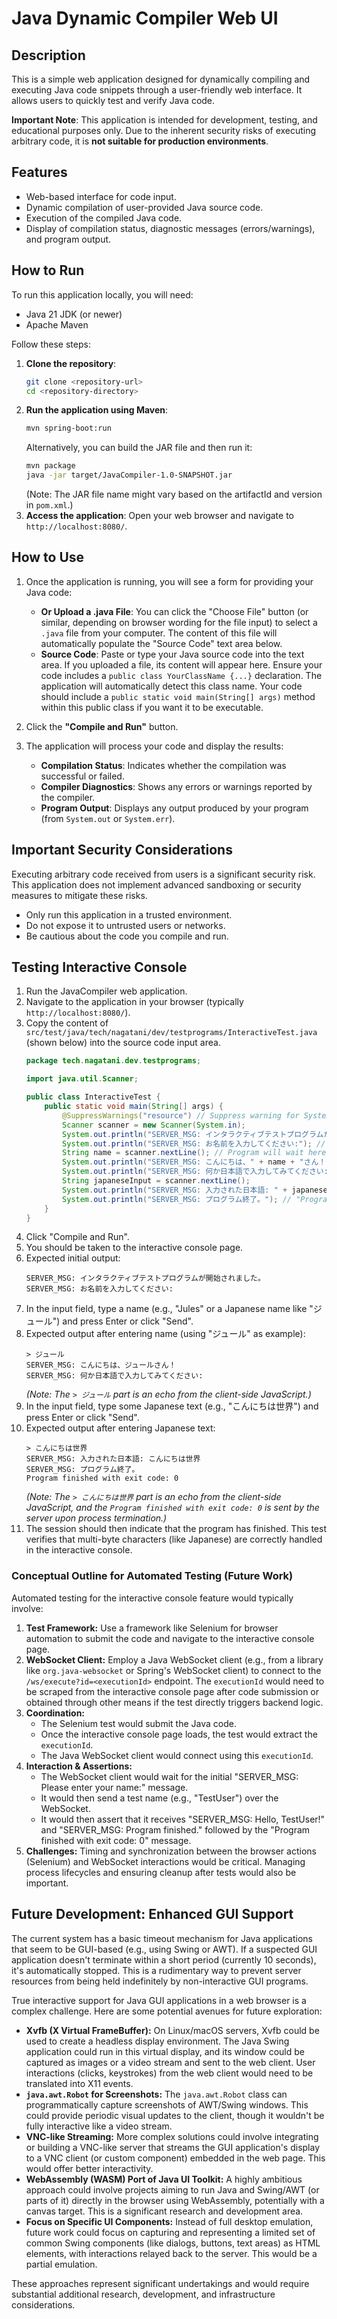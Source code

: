 # Java Dynamic Compiler Web UI

## Description
This is a simple web application designed for dynamically compiling and executing Java code snippets through a user-friendly web interface. It allows users to quickly test and verify Java code.

**Important Note**: This application is intended for development, testing, and educational purposes only. Due to the inherent security risks of executing arbitrary code, it is **not suitable for production environments**.

## Features
-   Web-based interface for code input.
-   Dynamic compilation of user-provided Java source code.
-   Execution of the compiled Java code.
-   Display of compilation status, diagnostic messages (errors/warnings), and program output.

## How to Run
To run this application locally, you will need:
-   Java 21 JDK (or newer)
-   Apache Maven

Follow these steps:
1.  **Clone the repository**:
    ```bash
    git clone <repository-url>
    cd <repository-directory>
    ```
2.  **Run the application using Maven**:
    ```bash
    mvn spring-boot:run
    ```
    Alternatively, you can build the JAR file and then run it:
    ```bash
    mvn package
    java -jar target/JavaCompiler-1.0-SNAPSHOT.jar
    ```
    (Note: The JAR file name might vary based on the artifactId and version in `pom.xml`.)
3.  **Access the application**:
    Open your web browser and navigate to `http://localhost:8080/`.

## How to Use
1.  Once the application is running, you will see a form for providing your Java code:
    *   **Or Upload a .java File**: You can click the "Choose File" button (or similar, depending on browser wording for the file input) to select a `.java` file from your computer. The content of this file will automatically populate the "Source Code" text area below.
    *   **Source Code**: Paste or type your Java source code into the text area. If you uploaded a file, its content will appear here. Ensure your code includes a `public class YourClassName {...}` declaration. The application will automatically detect this class name. Your code should include a `public static void main(String[] args)` method within this public class if you want it to be executable.


2.  Click the **"Compile and Run"** button.

3.  The application will process your code and display the results:
    *   **Compilation Status**: Indicates whether the compilation was successful or failed.
    *   **Compiler Diagnostics**: Shows any errors or warnings reported by the compiler.
    *   **Program Output**: Displays any output produced by your program (from `System.out` or `System.err`).

## Important Security Considerations
Executing arbitrary code received from users is a significant security risk. This application does not implement advanced sandboxing or security measures to mitigate these risks.
-   Only run this application in a trusted environment.
-   Do not expose it to untrusted users or networks.
-   Be cautious about the code you compile and run.

## Testing Interactive Console

1.  Run the JavaCompiler web application.
2.  Navigate to the application in your browser (typically `http://localhost:8080/`).
3.  Copy the content of `src/test/java/tech/nagatani/dev/testprograms/InteractiveTest.java` (shown below) into the source code input area.
    ```java
    package tech.nagatani.dev.testprograms;

    import java.util.Scanner;

    public class InteractiveTest {
        public static void main(String[] args) {
            @SuppressWarnings("resource") // Suppress warning for System.in Scanner
            Scanner scanner = new Scanner(System.in);
            System.out.println("SERVER_MSG: インタラクティブテストプログラムが開始されました。"); // "Interactive Test Program Started."
            System.out.println("SERVER_MSG: お名前を入力してください:"); // "Please enter your name:"
            String name = scanner.nextLine(); // Program will wait here for input
            System.out.println("SERVER_MSG: こんにちは、" + name + "さん！"); // "Hello, [name]!"
            System.out.println("SERVER_MSG: 何か日本語で入力してみてください:"); // "Please enter something in Japanese:"
            String japaneseInput = scanner.nextLine();
            System.out.println("SERVER_MSG: 入力された日本語: " + japaneseInput); // "Entered Japanese: [japaneseInput]"
            System.out.println("SERVER_MSG: プログラム終了。"); // "Program finished."
        }
    }
    ```
4.  Click "Compile and Run".
5.  You should be taken to the interactive console page.
6.  Expected initial output:
    ```
    SERVER_MSG: インタラクティブテストプログラムが開始されました。
    SERVER_MSG: お名前を入力してください:
    ```
7.  In the input field, type a name (e.g., "Jules" or a Japanese name like "ジュール") and press Enter or click "Send".
8.  Expected output after entering name (using "ジュール" as example):
    ```
    > ジュール
    SERVER_MSG: こんにちは、ジュールさん！
    SERVER_MSG: 何か日本語で入力してみてください:
    ```
    *(Note: The `> ジュール` part is an echo from the client-side JavaScript.)*
9.  In the input field, type some Japanese text (e.g., "こんにちは世界") and press Enter or click "Send".
10. Expected output after entering Japanese text:
    ```
    > こんにちは世界
    SERVER_MSG: 入力された日本語: こんにちは世界
    SERVER_MSG: プログラム終了。
    Program finished with exit code: 0 
    ```
    *(Note: The `> こんにちは世界` part is an echo from the client-side JavaScript, and the `Program finished with exit code: 0` is sent by the server upon process termination.)*
11. The session should then indicate that the program has finished. This test verifies that multi-byte characters (like Japanese) are correctly handled in the interactive console.

### Conceptual Outline for Automated Testing (Future Work)

Automated testing for the interactive console feature would typically involve:

1.  **Test Framework:** Use a framework like Selenium for browser automation to submit the code and navigate to the interactive console page.
2.  **WebSocket Client:** Employ a Java WebSocket client (e.g., from a library like `org.java-websocket` or Spring's WebSocket client) to connect to the `/ws/execute?id=<executionId>` endpoint. The `executionId` would need to be scraped from the interactive console page after code submission or obtained through other means if the test directly triggers backend logic.
3.  **Coordination:**
    *   The Selenium test would submit the Java code.
    *   Once the interactive console page loads, the test would extract the `executionId`.
    *   The Java WebSocket client would connect using this `executionId`.
4.  **Interaction & Assertions:**
    *   The WebSocket client would wait for the initial "SERVER_MSG: Please enter your name:" message.
    *   It would then send a test name (e.g., "TestUser") over the WebSocket.
    *   It would then assert that it receives "SERVER_MSG: Hello, TestUser!" and "SERVER_MSG: Program finished." followed by the "Program finished with exit code: 0" message.
5.  **Challenges:** Timing and synchronization between the browser actions (Selenium) and WebSocket interactions would be critical. Managing process lifecycles and ensuring cleanup after tests would also be important.

## Future Development: Enhanced GUI Support

The current system has a basic timeout mechanism for Java applications that seem to be GUI-based (e.g., using Swing or AWT). If a suspected GUI application doesn't terminate within a short period (currently 10 seconds), it's automatically stopped. This is a rudimentary way to prevent server resources from being held indefinitely by non-interactive GUI programs.

True interactive support for Java GUI applications in a web browser is a complex challenge. Here are some potential avenues for future exploration:

*   **Xvfb (X Virtual FrameBuffer):** On Linux/macOS servers, Xvfb could be used to create a headless display environment. The Java Swing application could run in this virtual display, and its window could be captured as images or a video stream and sent to the web client. User interactions (clicks, keystrokes) from the web client would need to be translated into X11 events.
*   **`java.awt.Robot` for Screenshots:** The `java.awt.Robot` class can programmatically capture screenshots of AWT/Swing windows. This could provide periodic visual updates to the client, though it wouldn't be fully interactive like a video stream.
*   **VNC-like Streaming:** More complex solutions could involve integrating or building a VNC-like server that streams the GUI application's display to a VNC client (or custom component) embedded in the web page. This would offer better interactivity.
*   **WebAssembly (WASM) Port of Java UI Toolkit:** A highly ambitious approach could involve projects aiming to run Java and Swing/AWT (or parts of it) directly in the browser using WebAssembly, potentially with a canvas target. This is a significant research and development area.
*   **Focus on Specific UI Components:** Instead of full desktop emulation, future work could focus on capturing and representing a limited set of common Swing components (like dialogs, buttons, text areas) as HTML elements, with interactions relayed back to the server. This would be a partial emulation.

These approaches represent significant undertakings and would require substantial additional research, development, and infrastructure considerations.
